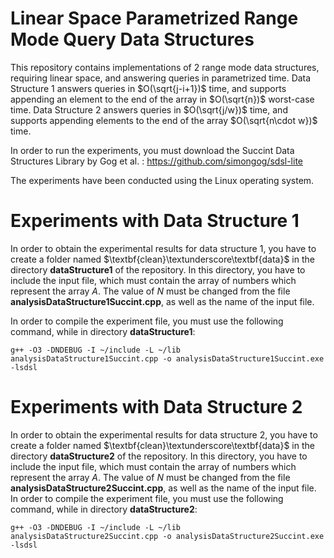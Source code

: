 # Linear Space Parametrized Range Mode Query Data Structures 

This repository contains implementations of 2 range mode data structures, requiring linear space, and answering queries in parametrized time. Data Structure 1 answers queries in $O(\sqrt{j-i+1})$ time, and supports appending an element to the end of the array in $O(\sqrt{n})$ worst-case time. Data Structure 2 answers queries in $O(\sqrt{j/w})$ time, and supports appending elements to the end of the array $O(\sqrt{n\cdot w})$ time.

In order to run the experiments, you must download the Succint Data Structures Library  by Gog et al. : 
https://github.com/simongog/sdsl-lite

The experiments have been conducted using the Linux operating system.

# Experiments with Data Structure 1

In order to obtain the experimental results for data structure 1, you have to create a folder named $\textbf{clean}\textunderscore\textbf{data}$ in the directory $\textbf{dataStructure1}$ of the repository. In this directory, you have to include the input file, which must contain the array of numbers which represent the array $A$. The value of $N$ must be changed from the file $\textbf{analysisDataStructure1Succint.cpp}$, as well as the name of the input file. 

In order to compile the experiment file, you must use the following command, while in directory $\textbf{dataStructure1}$:

 `g++ -O3 -DNDEBUG -I ~/include -L ~/lib  analysisDataStructure1Succint.cpp -o analysisDataStructure1Succint.exe -lsdsl` 


# Experiments with Data Structure 2

In order to obtain the experimental results for data structure 2, you have to create a folder named $\textbf{clean}\textunderscore\textbf{data}$ in the directory $\textbf{dataStructure2}$ of the repository. In this directory, you have to include the input file, which must contain the array of numbers which represent the array $A$. The value of $N$ must be changed from the file $\textbf{analysisDataStructure2Succint.cpp}$, as well as the name of the input file.
In order to compile the experiment file, you must use the following command, while in directory $\textbf{dataStructure2}$:

 `g++ -O3 -DNDEBUG -I ~/include -L ~/lib  analysisDataStructure2Succint.cpp -o analysisDataStructure2Succint.exe -lsdsl` 

